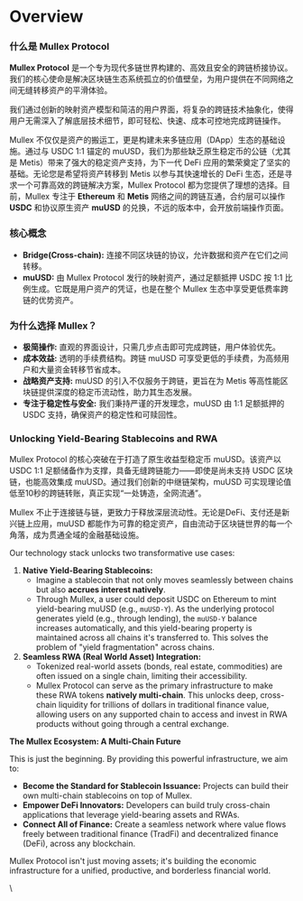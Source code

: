 # Overview

### **什么是 Mullex Protocol**

**Mullex Protocol** 是一个专为现代多链世界构建的、高效且安全的跨链桥接协议。我们的核心使命是解决区块链生态系统孤立的价值壁垒，为用户提供在不同网络之间无缝转移资产的平滑体验。

我们通过创新的映射资产模型和简洁的用户界面，将复杂的跨链技术抽象化，使得用户无需深入了解底层技术细节，即可轻松、快速、成本可控地完成跨链操作。

Mullex 不仅仅是资产的搬运工，更是构建未来多链应用（DApp）生态的基础设施。通过与 USDC 1:1 锚定的 muUSD，我们为那些缺乏原生稳定币的公链（尤其是 Metis）带来了强大的稳定资产支持，为下一代 DeFi 应用的繁荣奠定了坚实的基础。无论您是希望将资产转移到 Metis 以参与其快速增长的 DeFi 生态，还是寻求一个可靠高效的跨链解决方案，Mullex Protocol 都为您提供了理想的选择。目前，Mullex 专注于 **Ethereum** 和 **Metis** 网络之间的跨链互通，合约层可以操作 **USDC** 和协议原生资产 **muUSD** 的兑换，不远的版本中，会开放前端操作页面。

### **核心概念**

* **Bridge(Cross-chain):** 连接不同区块链的协议，允许数据和资产在它们之间转移。
* **muUSD:** 由 Mullex Protocol 发行的映射资产，通过足额抵押 USDC 按 1:1 比例生成。它既是用户资产的凭证，也是在整个 Mullex 生态中享受更低费率跨链的优势资产。

### **为什么选择 Mullex？**

* **极简操作:** 直观的界面设计，只需几步点击即可完成跨链，用户体验优先。
* **成本效益:** 透明的手续费结构。跨链 muUSD 可享受更低的手续费，为高频用户和大量资金转移节省成本。
* **战略资产支持:** muUSD 的引入不仅服务于跨链，更旨在为 Metis 等高性能区块链提供深度的稳定币流动性，助力其生态发展。
* **专注于稳定性与安全:** 我们秉持严谨的开发理念，muUSD 由 1:1 足额抵押的 USDC 支持，确保资产的稳定性和可赎回性。

### **Unlocking Yield-Bearing Stablecoins and RWA**

Mullex Protocol 的核心突破在于打造了原生收益型稳定币 muUSD。该资产以 USDC 1:1 足额储备作为支撑，具备无缝跨链能力——即使是尚未支持 USDC 区块链，也能高效集成 muUSD。通过我们创新的中继链架构，muUSD 可实现理论值低至10秒的跨链转账，真正实现“一处铸造，全网流通”。

Mullex 不止于连接链与链，更致力于释放深层流动性。无论是DeFi、支付还是新兴链上应用，muUSD 都能作为可靠的稳定资产，自由流动于区块链世界的每一个角落，成为贯通全域的金融基础设施。

Our technology stack unlocks two transformative use cases:

1. **Native Yield-Bearing Stablecoins:**
   * Imagine a stablecoin that not only moves seamlessly between chains but also **accrues interest natively**.
   * Through Mullex, a user could deposit USDC on Ethereum to mint yield-bearing muUSD (e.g., `muUSD-Y`). As the underlying protocol generates yield (e.g., through lending), the `muUSD-Y` balance increases automatically, and this yield-bearing property is maintained across all chains it's transferred to. This solves the problem of "yield fragmentation" across chains.
2. **Seamless RWA (Real World Asset) Integration:**
   * Tokenized real-world assets (bonds, real estate, commodities) are often issued on a single chain, limiting their accessibility.
   * Mullex Protocol can serve as the primary infrastructure to make these RWA tokens **natively multi-chain**. This unlocks deep, cross-chain liquidity for trillions of dollars in traditional finance value, allowing users on any supported chain to access and invest in RWA products without going through a central exchange.

**The Mullex Ecosystem: A Multi-Chain Future**

This is just the beginning. By providing this powerful infrastructure, we aim to:

* **Become the Standard for Stablecoin Issuance:** Projects can build their own multi-chain stablecoins on top of Mullex.
* **Empower DeFi Innovators:** Developers can build truly cross-chain applications that leverage yield-bearing assets and RWAs.
* **Connect All of Finance:** Create a seamless network where value flows freely between traditional finance (TradFi) and decentralized finance (DeFi), across any blockchain.

Mullex Protocol isn't just moving assets; it's building the economic infrastructure for a unified, productive, and borderless financial world.

\\
